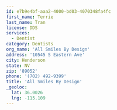 ```yaml
---
id: e7b9e4bf-aaa2-4000-bd03-4070348fa4fc
first_name: Terrie
last_name: Tran
license: DDS
services:
  - Dentist
category: Dentists
org_name: 'All Smiles By Design'
address: '10545 S Eastern Ave'
city: Henderson
state: NV
zip: '89052'
phone: '(702) 492-9399'
title: 'All Smiles By Design'
_geoloc:
  lat: 36.0026
  lng: -115.109
---
```

